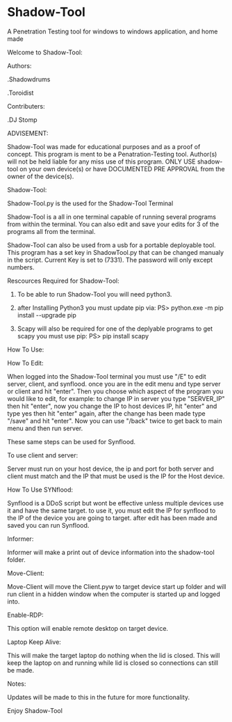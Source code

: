 # Shadow-Tool
A Penetration Testing tool for windows to windows application, and home made



Welcome to Shadow-Tool:

Authors:

.Shadowdrums

.Toroidist

Contributers:

.DJ Stomp

ADVISEMENT:

Shadow-Tool was made for educational purposes and as a proof of concept. This program is 
ment to be a Penatration-Testing tool. Author(s) will not be held liable for any miss use
of this program. ONLY USE shadow-tool on your own device(s) or have DOCUMENTED PRE APPROVAL
from the owner of the device(s).

Shadow-Tool:

Shadow-Tool.py is the used for the Shadow-Tool Terminal

Shadow-Tool is a all in one terminal capable of running several programs from within the terminal.
You can also edit and save your edits for 3 of the programs all from the terminal.

Shadow-Tool can also be used from a usb for a portable deployable tool.
This program has a set key in ShadowTool.py that can be changed manualy in the script. Current Key 
is set to (7331). The password will only except numbers.

Rescources Required for Shadow-Tool:

1. To be able to run Shadow-Tool you will need python3.

2. after Installing Python3 you must update pip via: 
   PS> python.exe -m pip install --upgrade pip

3. Scapy will also be required for one of the deplyable programs to get scapy you must use pip:
   PS> pip install scapy 

How To Use:

How To Edit:

When logged into the Shadow-Tool terminal you must use "/E" to edit server, client, and synflood.
once you are in the edit menu and type server or client and hit "enter". Then you choose which 
aspect of the program you would like to edit, for example: to change IP in server you type
"SERVER_IP" then hit "enter", now you change the IP to host devices IP, hit "enter" and type yes then hit
"enter" again, after the change has been made type "/save" and hit "enter". Now you can use "/back"
twice to get back to main menu and then run server.

These same steps can be used for Synflood.

To use client and server:

Server must run on your host device, the ip and port for both server and client must match
and the IP that must be used is the IP for the Host device.


How To Use SYNflood:

Synflood is a DDoS script but wont be effective unless multiple devices use it and have the same
target. to use it, you must edit the IP for synflood to the IP of the device you are going to target.
after edit has been made and saved you can run Synflood.

Informer:

Informer will make a print out of device information into the shadow-tool folder.

Move-Client:

Move-Client will move the Client.pyw to target device start up folder and will run client in 
a hidden window when the computer is started up and logged into.

Enable-RDP:

This option will enable remote desktop on target device.

Laptop Keep Alive:

This will make the target laptop do nothing when the lid is closed. This will keep the laptop on and running while lid is closed so connections can still be made.

Notes:

Updates will be made to this in the future for more functionality.

Enjoy Shadow-Tool


